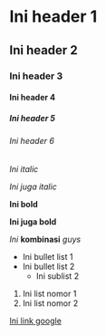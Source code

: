 # Ini header 1
## Ini header 2
### Ini header 3
#### Ini header 4
##### Ini header 5
###### Ini header 6

*Ini italic*

_Ini juga italic_

**Ini bold**

__Ini juga bold__

*Ini* **kombinasi** *guys*

- Ini bullet list 1
- Ini bullet list 2
  - Ini sublist 2
  
1. Ini list nomor 1
2. Ini list nomor 2

[Ini link google](https://upload.wikimedia.org/wikipedia/commons/d/de/Suzy_Bae_at_fansigning_on_February_3%2C_2018_%285%29_%28cropped%29.jpg)
